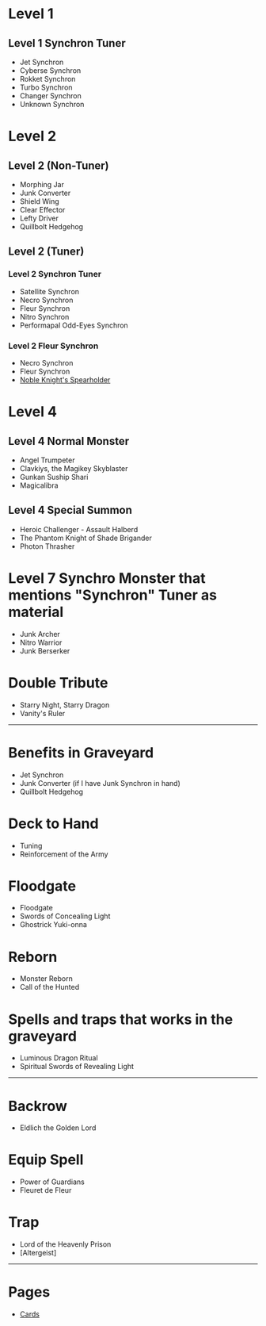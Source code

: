 # Level 1
## Level 1 Synchron Tuner
* Jet Synchron
* Cyberse Synchron
* Rokket Synchron
* Turbo Synchron
* Changer Synchron
* Unknown Synchron

# Level 2
## Level 2 (Non-Tuner)
* Morphing Jar
* Junk Converter
* Shield Wing
* Clear Effector
* Lefty Driver
* Quillbolt Hedgehog

## Level 2 (Tuner)
### Level 2 Synchron Tuner
* Satellite Synchron
* Necro Synchron
* Fleur Synchron
* Nitro Synchron
* Performapal Odd-Eyes Synchron

### Level 2 Fleur Synchron
* Necro Synchron
* Fleur Synchron
* [Noble Knight's Spearholder](#noble-knights-spearholder)

# Level 4
## Level 4 Normal Monster
* Angel Trumpeter
* Clavkiys, the Magikey Skyblaster
* Gunkan Suship Shari
* Magicalibra

## Level 4 Special Summon
* Heroic Challenger - Assault Halberd
* The Phantom Knight of Shade Brigander
* Photon Thrasher

# Level 7 Synchro Monster that mentions "Synchron" Tuner as material
* Junk Archer
* Nitro Warrior
* Junk Berserker

# Double Tribute
* Starry Night, Starry Dragon
* Vanity's Ruler

---

# Benefits in Graveyard
* Jet Synchron
* Junk Converter (if I have Junk Synchron in hand)
* Quillbolt Hedgehog

# Deck to Hand
* Tuning
* Reinforcement of the Army

# Floodgate
* Floodgate
* Swords of Concealing Light
* Ghostrick Yuki-onna

# Reborn
* Monster Reborn
* Call of the Hunted

# Spells and traps that works in the graveyard
* Luminous Dragon Ritual
* Spiritual Swords of Revealing Light

---

# Backrow
* Eldlich the Golden Lord

# Equip Spell
* Power of Guardians
* Fleuret de Fleur

# Trap
* Lord of the Heavenly Prison
* [Altergeist]

---

# Pages
* [Cards](Cards/Cards.md)